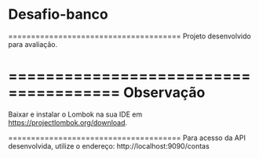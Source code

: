 # Desafio-banco
======================================
Projeto desenvolvido para avaliação.

======================================
**Observação**
======================================
Baixar e instalar o Lombok na sua IDE em https://projectlombok.org/download.

======================================
Para acesso da API desenvolvida, utilize o endereço: http://localhost:9090/contas